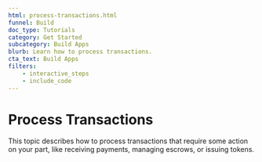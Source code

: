 ```yaml
---
html: process-transactions.html
funnel: Build
doc_type: Tutorials
category: Get Started
subcategory: Build Apps
blurb: Learn how to process transactions.
cta_text: Build Apps
filters:
    - interactive_steps
    - include_code
---
```


# Process Transactions

This topic describes how to process transactions that require some action on your part, like receiving payments, managing escrows, or issuing tokens. 